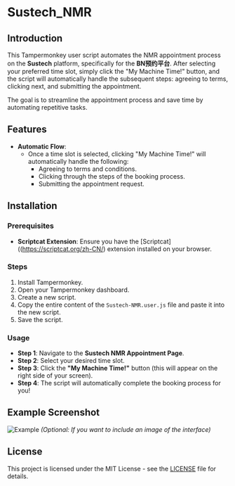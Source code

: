 # Sustech_NMR

## Introduction

This Tampermonkey user script automates the NMR appointment process on the **Sustech** platform, specifically for the **BN预约平台**. After selecting your preferred time slot, simply click the "My Machine Time!" button, and the script will automatically handle the subsequent steps: agreeing to terms, clicking next, and submitting the appointment.

The goal is to streamline the appointment process and save time by automating repetitive tasks.

## Features

- **Automatic Flow**: 
  - Once a time slot is selected, clicking "My Machine Time!" will automatically handle the following:
    - Agreeing to terms and conditions.
    - Clicking through the steps of the booking process.
    - Submitting the appointment request.
  
## Installation

### Prerequisites

- **Scriptcat Extension**: 
  Ensure you have the [Scriptcat]((https://scriptcat.org/zh-CN/) extension installed on your browser.

### Steps

1. Install Tampermonkey.
2. Open your Tampermonkey dashboard.
3. Create a new script.
4. Copy the entire content of the `Sustech-NMR.user.js` file and paste it into the new script.
5. Save the script.

### Usage

- **Step 1**: Navigate to the **Sustech NMR Appointment Page**.
- **Step 2**: Select your desired time slot.
- **Step 3**: Click the **"My Machine Time!"** button (this will appear on the right side of your screen).
- **Step 4**: The script will automatically complete the booking process for you!

## Example Screenshot

![Example](https://your-image-link.com)  *(Optional: If you want to include an image of the interface)*

## License

This project is licensed under the MIT License - see the [LICENSE](LICENSE) file for details.

